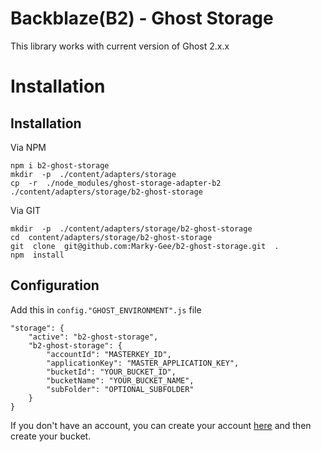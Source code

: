 #  Backblaze(B2) - Ghost Storage 

This library works with current version of Ghost 2.x.x


# Installation

## Installation

Via NPM
```
npm i b2-ghost-storage
mkdir  -p  ./content/adapters/storage
cp  -r  ./node_modules/ghost-storage-adapter-b2  ./content/adapters/storage/b2-ghost-storage
```

Via GIT
```
mkdir  -p  ./content/adapters/storage/b2-ghost-storage
cd  content/adapters/storage/b2-ghost-storage
git  clone  git@github.com:Marky-Gee/b2-ghost-storage.git  .
npm  install

```

## Configuration

Add this in `config."GHOST_ENVIRONMENT".js` file

```
"storage": {
	"active": "b2-ghost-storage",
	"b2-ghost-storage": {
		"accountId": "MASTERKEY_ID",
		"applicationKey": "MASTER_APPLICATION_KEY",
		"bucketId": "YOUR_BUCKET_ID",
		"bucketName": "YOUR_BUCKET_NAME",
		"subFolder": "OPTIONAL_SUBFOLDER"
	}
}
```

If you don't have an account, you can create your account [here](https://www.backblaze.com) and then create your bucket.
